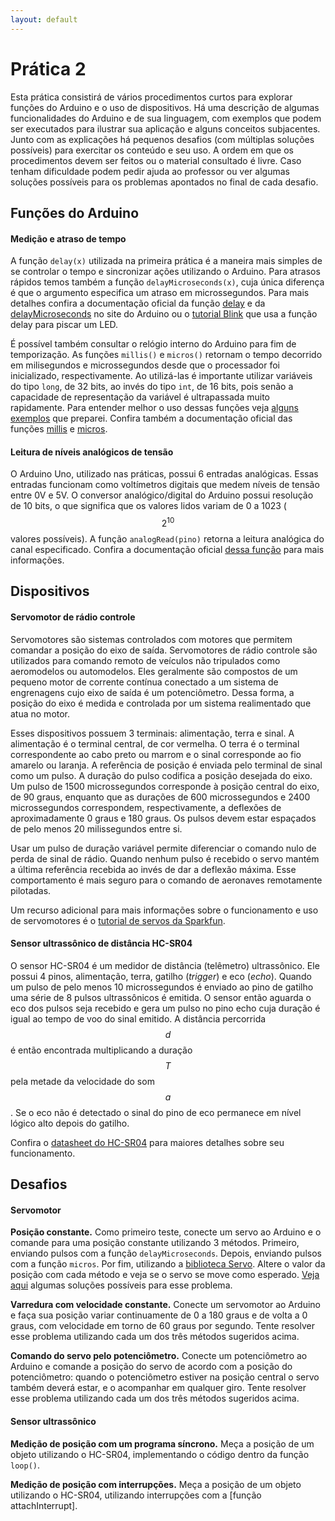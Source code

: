 ```yaml
---
layout: default
---
```


Prática 2
=========

Esta prática consistirá de vários procedimentos curtos para explorar
funções do Arduino e o uso de dispositivos.
Há uma descrição de algumas funcionalidades do Arduino e de sua linguagem,
com exemplos que podem ser executados para ilustrar sua aplicação e alguns
conceitos subjacentes.
Junto com as explicações há pequenos desafios (com múltiplas soluções possíveis)
para exercitar os conteúdo e seu uso.
A ordem em que os procedimentos devem ser feitos ou o material consultado
é livre.
Caso tenham dificuldade podem pedir ajuda ao professor ou ver
algumas soluções possíveis para os problemas apontados no final de cada desafio.

Funções do Arduino
------------------

#### Medição e atraso de tempo

A função `delay(x)` utilizada na primeira prática é a maneira mais simples
de se controlar o tempo e sincronizar ações utilizando o Arduino.
Para atrasos rápidos temos também a função `delayMicroseconds(x)`, cuja
única diferença é que o argumento especifica um atraso em microssegundos.
Para mais detalhes confira a documentação oficial da função
[delay] e da [delayMicroseconds] no site do Arduino ou o [tutorial Blink]
que usa a função delay para piscar um LED.

É possível também consultar o relógio interno do Arduino para fim de
temporização.
As funções `millis()` e `micros()` retornam o tempo decorrido em milisegundos
e microssegundos desde que o processador foi inicializado, respectivamente.
Ao utilizá-las é importante utilizar variáveis do tipo `long`, de 32 bits, ao
invés do tipo `int`, de 16 bits, pois senão a capacidade de representação
da variável é ultrapassada muito rapidamente.
Para entender melhor o uso dessas funções veja
[alguns exemplos][exemplos-relogio] que preparei.
Confira também a documentação oficial das funções [millis] e [micros].

#### Leitura de níveis analógicos de tensão

O Arduino Uno, utilizado nas práticas, possui 6 entradas analógicas.
Essas entradas funcionam como voltímetros digitais que medem níveis de tensão
entre 0V e 5V.
O conversor analógico/digital do Arduino possui resolução de 10 bits, o que
significa que os valores lidos variam de 0 a 1023 ($$2^{10}$$ valores
possíveis).
A função `analogRead(pino)` retorna a leitura analógica do canal especificado.
Confira a documentação oficial [dessa função][analogRead] para
mais informações.

Dispositivos
------------

#### Servomotor de rádio controle
Servomotores são sistemas controlados com motores que permitem comandar a
posição do eixo de saída.
Servomotores de rádio controle são utilizados para comando remoto de veículos
não tripulados como aeromodelos ou automodelos.
Eles geralmente são compostos de um pequeno motor de corrente contínua
conectado a um sistema de engrenagens cujo eixo de saída é um potenciômetro.
Dessa forma, a posição do eixo é medida e controlada por um sistema 
realimentado que atua no motor.

Esses dispositivos possuem 3 terminais: alimentação, terra e sinal.
A alimentação é o terminal central, de cor vermelha.
O terra é o terminal correspondente ao cabo preto ou marrom e o sinal
corresponde ao fio amarelo ou laranja.
A referência de posição é enviada pelo terminal de sinal como um pulso.
A duração do pulso codifica a posição desejada do eixo.
Um pulso de 1500 microssegundos corresponde à posição central do eixo, de
90 graus, enquanto
que as durações de 600 microssegundos e 2400 microssegundos correspondem, 
respectivamente, a deflexões de aproximadamente 0 graus e
180 graus.
Os pulsos devem estar espaçados de pelo menos 20 milissegundos entre si.

Usar um pulso de duração variável permite diferenciar o comando nulo de perda
de sinal de rádio.
Quando nenhum pulso é recebido o servo mantém a última referência recebida
ao invés de dar a deflexão máxima.
Esse comportamento é mais seguro para o comando de aeronaves remotamente 
pilotadas.

Um recurso adicional para mais informações sobre o funcionamento e uso de
servomotores é o [tutorial de servos da Sparkfun].

#### Sensor ultrassônico de distância HC-SR04

O sensor HC-SR04 é um medidor de distância (telêmetro) ultrassônico.
Ele possui 4 pinos, alimentação, terra, gatilho (_trigger_) e eco
(_echo_).
Quando um pulso de pelo menos 10 microssegundos é enviado ao pino de gatilho
uma série de 8 pulsos ultrassônicos é emitida.
O sensor então aguarda o eco dos pulsos seja recebido e gera um
pulso no pino echo cuja duração é igual ao tempo de voo do sinal
emitido.
A distância percorrida $$d$$ é então encontrada multiplicando a duração $$T$$
pela metade da velocidade do som $$a$$.
Se o eco não é detectado o sinal do pino de eco permanece em nível lógico alto
depois do gatilho.

Confira o [datasheet do HC-SR04] para maiores detalhes sobre seu funcionamento.


Desafios
--------

#### Servomotor

**Posição constante.**
Como primeiro teste, conecte um servo ao Arduino e o comande para uma posição
constante utilizando 3 métodos.
Primeiro, enviando pulsos com a função `delayMicroseconds`.
Depois, enviando  pulsos com a função `micros`.
Por fim, utilizando a [biblioteca Servo].
Altere o valor da posição com cada método e veja se o servo se move como
esperado.
[Veja aqui][sol-servo1] algumas soluções possíveis para esse problema.

**Varredura com velocidade constante.**
Conecte um servomotor ao Arduino e faça sua posição variar continuamente
de 0 a 180 graus e de volta a 0 graus, com velocidade em torno de
60 graus por segundo.
Tente resolver esse problema utilizando cada um dos três métodos sugeridos
acima.

**Comando do servo pelo potenciômetro.**
Conecte um potenciômetro ao Arduino e comande a posição do servo de acordo
com a posição do potenciômetro: quando o potenciômetro estiver na posição
central o servo também deverá estar, e o acompanhar em qualquer giro.
Tente resolver esse problema utilizando cada um dos três métodos sugeridos
acima.

#### Sensor ultrassônico

**Medição de posição com um programa síncrono.**
Meça a posição de um objeto utilizando o HC-SR04, implementando o código
dentro da função `loop()`.

**Medição de posição com interrupções.**
Meça a posição de um objeto utilizando o HC-SR04, utilizando interrupções
com a [função attachInterrupt].

[delay]: https://www.arduino.cc/en/Reference/Delay
[delayMicroseconds]: https://www.arduino.cc/en/Reference/DelayMicroseconds
[millis]: https://www.arduino.cc/en/Reference/Millis
[micros]: https://www.arduino.cc/en/Reference/Micros
[analogRead]: https://www.arduino.cc/en/Reference/AnalogRead
[attachInterrupt]: https://www.arduino.cc/en/Reference/AttachInterrupt

[biblioteca Servo]: https://www.arduino.cc/en/Reference/Servo
[tutorial Blink]: https://www.arduino.cc/en/Tutorial/Blink

[tutorial de servos da Sparkfun]: https://learn.sparkfun.com/tutorials/hobby-servo-tutorial

[datasheet do HC-SR04]: /assets/datasheet/HCSR04.pdf

[sol-servo1]: /aulas/sol-servo1
[exemplos-relogio]: /aulas/exemplos-relogio